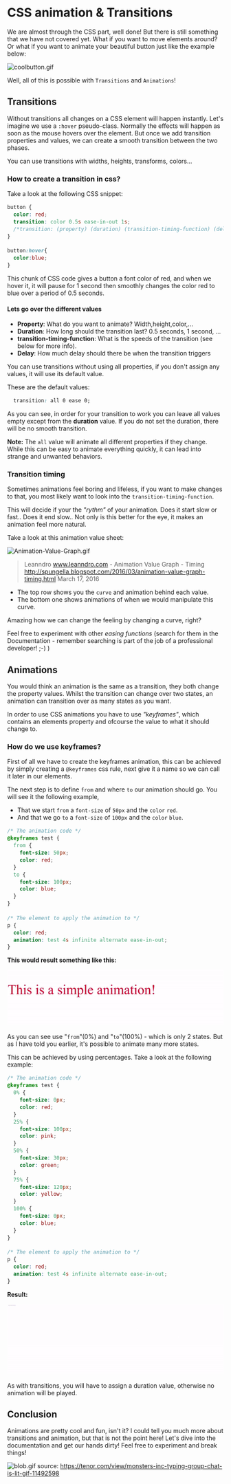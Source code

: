 # CSS animation & Transitions

We are almost through the CSS part, well done! But there is still something that we have not covered yet. What if you want to move elements around? Or what if you want to animate your beautiful button just like the example below:

![coolbutton.gif](./resources/images/coolbutton.gif)

Well, all of this is possible with `Transitions` and `Animations`!

## Transitions

Without transitions all changes on a CSS element will happen instantly. Let's imagine we use a `:hover` pseudo-class. Normally the effects will happen as soon as the mouse hovers over the element. But once we add transition properties and values, we can create a smooth transition between the two phases.

You can use transitions with widths, heights, transforms, colors...

### How to create a transition in css?

Take a look at the following CSS snippet:

```CSS
button {
  color: red;
  transition: color 0.5s ease-in-out 1s;
  /*transition: (property) (duration) (transition-timing-function) (delay)*/
}

button:hover{
  color:blue;
}
```

This chunk of CSS code gives a button a font color of red, and when we hover it, it will pause for 1 second then smoothly changes the color red to blue over a period of 0.5 seconds.

#### Lets go over the different values

- **Property**: What do you want to animate? Width,height,color,...
- **Duration**: How long should the transition last? 0.5 seconds, 1 second, ...
- **transition-timing-function**: What is the speeds of the transition (see below for more info).
- **Delay**: How much delay should there be when the transition triggers

You can use transitions without using all properties, if you don't assign any values, it will use its default value.

These are the default values:

```CSS
  transition: all 0 ease 0;
```

As you can see, in order for your transition to work you can leave all values empty except from the **duration** value. If you do not set the duration, there will be no smooth transition.

**Note:** The `all` value will animate all different properties if they change. While this can be easy to animate everything quickly, it can lead into strange and unwanted behaviors.

### Transition timing

Sometimes animations feel boring and lifeless, if you want to make changes to that, you most likely want to look into the `transition-timing-function`.

This will decide if your the _"rythm"_ of your animation. Does it start slow or fast.. Does it end slow..
Not only is this better for the eye, it makes an animation feel more natural.

Take a look at this animation value sheet:

![Animation-Value-Graph.gif](./resources/images/Animation-Value-Graph.gif)

> Leanndro www.leanndro.com - Animation Value Graph - Timing http://spungella.blogspot.com/2016/03/animation-value-graph-timing.html March 17, 2016

- The top row shows you the `curve` and animation behind each value.
- The bottom one shows animations of when we would manipulate this curve.

Amazing how we can change the feeling by changing a curve, right?

Feel free to experiment with other _easing functions_ (search for them in the Documentation - remember searching is part of the job of a professional developer! ;-) )

## Animations

You would think an animation is the same as a transition, they both change the property values. Whilst the transition can change over two states, an animation can transition over as many states as you want.

In order to use CSS animations you have to use _"keyframes"_, which contains an elements property and ofcourse the value to what it should change to.

### How do we use keyframes?

First of all we have to create the keyframes animation, this can be achieved by simply creating a `@keyframes` css rule, next give it a name so we can call it later in our elements.

The next step is to define `from` and where `to` our animation should go. You will see it the following example,

- That we start `from` a `font-size` of `50px` and the `color` `red`.
- And that we go `to` a `font-size` of `100px` and the `color` `blue`.

```css
/* The animation code */
@keyframes test {
  from {
    font-size: 50px;
    color: red;
  }
  to {
    font-size: 100px;
    color: blue;
  }
}

/* The element to apply the animation to */
p {
  color: red;
  animation: test 4s infinite alternate ease-in-out;
}
```

**This would result something like this:**

![](./resources/images/simple-animation.gif)

As you can see use "`from`"(0%) and "`to`"(100%) - which is only 2 states. But as I have told you earlier, it's possible to animate many more states.

This can be achieved by using percentages. Take a look at the following example:

```css
/* The animation code */
@keyframes test {
  0% {
    font-size: 0px;
    color: red;
  }
  25% {
    font-size: 100px;
    color: pink;
  }
  50% {
    font-size: 30px;
    color: green;
  }
  75% {
    font-size: 120px;
    color: yellow;
  }
  100% {
    font-size: 0px;
    color: blue;
  }
}

/* The element to apply the animation to */
p {
  color: red;
  animation: test 4s infinite alternate ease-in-out;
}
```

**Result:**

![](./resources/images/animation-perc.gif)

As with transitions, you will have to assign a duration value, otherwise no animation will be played.

## Conclusion

Animations are pretty cool and fun, isn't it? I could tell you much more about transitions and animation, but that is not the point here! Let's dive into the documentation and get our hands dirty! Feel free to experiment and break things!

![blob.gif](./resources/images/blob.gif)
source: https://tenor.com/view/monsters-inc-typing-group-chat-is-lit-gif-11492598 

